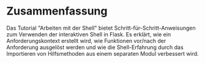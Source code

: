 # Zusammenfassung

Das Tutorial "Arbeiten mit der Shell" bietet Schritt-für-Schritt-Anweisungen zum Verwenden der interaktiven Shell in Flask. Es erklärt, wie ein Anforderungskontext erstellt wird, wie Funktionen vor/nach der Anforderung ausgelöst werden und wie die Shell-Erfahrung durch das Importieren von Hilfsmethoden aus einem separaten Modul verbessert wird.

